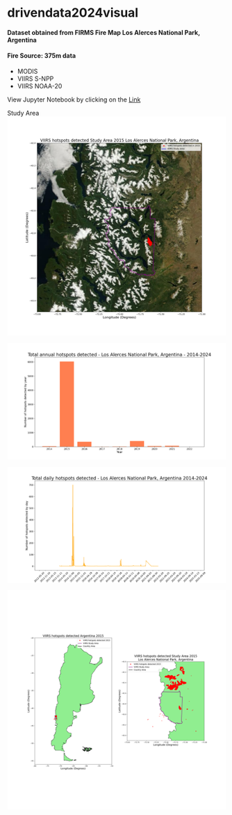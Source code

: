 # drivendata2024visual

#### **Dataset obtained from FIRMS Fire Map Los Alerces National Park, Argentina**

#### **Fire Source: 375m data**
  * MODIS
  * VIIRS S-NPP
  * VIIRS NOAA-20

View Jupyter Notebook by clicking on the  [Link](https://github.com/walterm128/drivendata2024visual/blob/main/VIIRSChallengeFinal.ipynb)

Study Area
![alt](HSStudyArea.png)

![alt](Annualhotspots2014-2024.png)

![alt](Dailyhotspots2012-2021.png)

![alt](HSArgentina-StudyArea.png)
